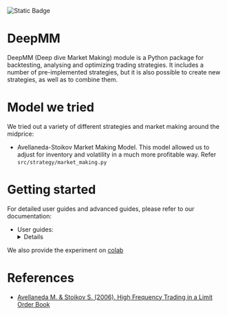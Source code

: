 ![Static Badge](https://img.shields.io/badge/PLUTUS-verified_50%25-yellow)

# DeepMM

 DeepMM (Deep dive Market Making) module is a Python package for backtesting, analysing and optimizing trading strategies. It includes a number of pre-implemented strategies, but it is also possible to create new strategies, as well as to combine them.

# Model we tried

We tried out a variety of different strategies and market making around the midprice:
- Avellaneda-Stoikov Market Making Model. This model allowed us to adjust for inventory and volatility in a much more profitable way. Refer `src/strategy/market_making.py`


# Getting started


For detailed user guides and advanced guides, please refer to our documentation:
* User guides:
    <details>
    <summary>Details</summary>
        <ul>
        <li> <a href='./docs/en/user_guides/installation.md'>Installation</a></li>
        <li> <a href='./docs/en/user_guides/preparing_dataset.md'>Data preparation</a></li>
        <li> <a href='./docs/en/user_guides/run.md'>Run</a></li>
        <li> <a href='./docs/en/user_guides/papertrading.md'>Papertrading</a></li>
        </ul>
    </details>


We also provide the experiment on [colab](https://colab.research.google.com/drive/1gnMGsCedhIbKEm4xRO7utDPsQAFcxTXm?usp=sharing)


# References
- [Avellaneda M. & Stoikov S. (2006). High Frequency Trading in a Limit Order Book](https://www.researchgate.net/publication/24086205_High_Frequency_Trading_in_a_Limit_Order_Book)
